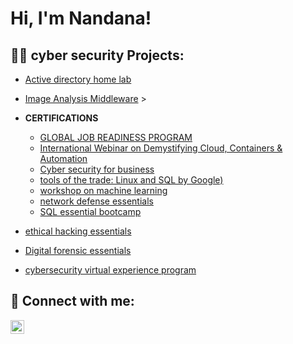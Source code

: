 <h1>Hi, I'm Nandana! </h1>

<h2>👨‍💻 cyber security Projects:</h2>


  - [Active directory home lab](https://github.com/joshmadakor1/Algorithms-Practice)
  - [Image Analysis Middleware](https://github.com/joshmadakor1/4chan-Image-Analysis-Middleware-C964) >

- <b>CERTIFICATIONS</b>
  - [GLOBAL JOB READINESS PROGRAM](https://www.dropbox.com/home/certi%20%26%20results?preview=GLOBAL+JOB+READINESS+PROGRAM+-+Foundation+_+Nandana+P+S+_+Deakin+University.pdf)
  - [International Webinar on Demystifying Cloud, Containers & Automation](https://www.dropbox.com/home/certi%20%26%20results?preview=Webinar+10+Mar+2023_Click+here+to+downlad+your+particiaption+certificate.pdf)
  - [Cyber security for business](https://www.dropbox.com/home/certi%20%26%20results?preview=cyber+for+bussiness.png)
  - [tools of the trade: Linux and SQL by Google)](https://www.dropbox.com/home/certi%20%26%20results?preview=linux+and+sql.pdf)
  - [workshop on machine learning](https://www.dropbox.com/home/certi%20%26%20results?preview=machine+learning.jpg)
  - [network defense essentials](https://www.dropbox.com/home/certi%20%26%20results?preview=network.png)
  - [SQL essential bootcamp](https://www.dropbox.com/home/certi%20%26%20results?preview=sql+bootcamp.pdf)
 - [ethical hacking essentials](https://www.dropbox.com/home/certi%20%26%20results?preview=EHE.png)
  - [Digital forensic essentials](https://www.dropbox.com/home/certi%20%26%20results?preview=dfe.png)
  - [cybersecurity virtual experience program](https://www.dropbox.com/home/certi%20%26%20results?preview=cybersecurity.pdf)

<h2> 🤳 Connect with me:</h2>

[<img align="left" alt="JoshMadakor | LinkedIn" width="22px" src="https://cdn.jsdelivr.net/npm/simple-icons@v3/icons/linkedin.svg" />][linkedin]


[linkedin]: https://www.linkedin.com/in/nandana-sukumaran-334631224/
